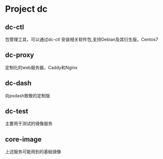 # Project dc

## dc-ctl 
包管理工具，可以通过dc-ctl 安装相关软件包,支持Debian及其衍生版，Centos7

## dc-proxy
定制化的web服务器，Caddy和Nginx

## dc-dash
向psdash致敬的定制版

## dc-test
主要用于测试的镜像服务

## core-image
上述服务可能用到的基础镜像
